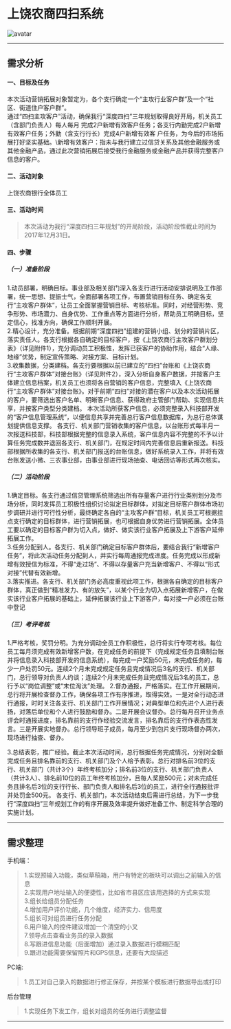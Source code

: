 # 上饶农商四扫系统

![avatar]()

---
## 需求分析
#### 一、目标及任务
本次活动营销拓展对象暂定为，各个支行确定一个“主攻行业客户群”及一个“社区、街道住户客户群”。  
通过“四扫主攻客户”活动，确保我行“深度四扫”三年规划取得良好开局，机关员工（含部门负责人）每人每月 完成2户新增有效客户任务；各支行内勤完成2户新增有效客户任务；外勤（含支行行长）完成4户新增有效客  户任务，为今后的市场拓展打好坚实基础。\新增有效客户：指未与我行建立过信贷关系及其他金融服务或其他金融产品，通过此次营销拓展后接受我行金融服务或金融产品并获得完整客户信息的客户。

#### 二、活动对象 
上饶农商银行全体员工

#### 三、活动时间
> 本次活动为我行“深度四扫三年规划”的开局阶段，活动阶段性截止时间为2017年12月31日。

#### 四、步骤
##### （一）准备阶段  
1.动员部署，明确目标。事业部及相关部门深入各支行进行活动安排说明及工作部署，统一思想、提振士气，全面部署各项工作，布置营销目标任务、确定各支行“主攻客户群体”，让员工全面掌握营销目标、考核标准。同时，对经营形势、竞争形势、市场潜力、自身优势、工作重点等方面进行分析，帮助员工明确目标，坚定信心，找准方向，确保工作顺利开展。   
2.精心设计，充分准备。根据前期“深度四扫”组建的营销小组、划分的营销片区，落实责任人。各支行根据各自确定的目标客户，按《上饶农商行主攻客户群划分表》（详见附件1），充分调动员工积极性，发挥已获客户的协助作用，结合“人缘、地缘”优势，制定宣传策略、对接方案、目标计划。   
3.收集数据，分类建档。各支行要根据以前已建立的“四扫”台账和《上饶农商行“主攻客户群体”对接台账》（详见附件2），深入分析自身客户数据，并按客户主体建立信息档案，机关员工也须将各自营销的客户信息，完整填入《上饶农商行“主攻客户群体”对接台账》。对于前期“四扫”对接的潜在客户以及本次活动拓展的客户，要筛选出客户名单、明晰客户信息、获得政府主管部门帮助、实现信息共享，并按客户类型分类建档。
本次活动所获客户信息，必须完整录入科技部开发的“客户信息管理系统”，以便信息共享并完善总行客户信息数据库，为总行总体谋划提供信息支撑。
各支行、机关部门营销收集的客户信息，以台账形式每半月一次报送科技部，科技部根据完整的信息录入系统，客户信息内容不完整的不予以计算任务完成数并退回各支行、机关部门，在规定时间内完善信息后重新报送。科技部根据所收集的各支行、机关部门报送的台账信息，做好系统录入工作，并将有效台账发送小微、三农事业部，由事业部进行现场抽查、电话回访等形式再次核实。


##### （二）活动阶段
1.确定目标。各支行通过信贷管理系统筛选出所有存量客户进行行业类别划分及市场分析，同时发挥员工积极性组织讨论拟定目标群体，对拟定目标客户群体市场初步调研并进行可行性分析，最终确定各自的“主攻客户群”目标，机关员工可根据挂点支行确定的目标群体，进行营销拓展，也可根据自身优势进行营销拓展。全体员工要以确定的目标客户群为切入点，做好、做实该行业客户拓展及上下游客户延伸拓展工作。  
3.任务分配到人。各支行、机关部门确定目标客户群体后，要结合我行“新增客户任务”，将此次活动任务分配到人，并实行每周通报完成进度。任务完成以形成新增有效授信为标准，不得“走过场”、不得以存量客户充当新增客户、不得以“形式对接”代替有效新增。  
3.落实推进。各支行、机关部门务必高度重视此项工作，根据各自确定的目标客户群体，真正做到“精准发力、有的放矢”，以某个行业为切入点拓展新增客户，在做实该行业客户拓展的基础上，延伸拓展该行业上下游客户，每对接一户必须在台账中登记  


##### （三）考评考核
1.严格考核，奖罚分明。为充分调动全员工作积极性，总行将实行专项考核。每位员工每月须完成有效新增客户数，在完成任务的前提下（完成规定任务且填制台账并将信息录入科技部开发的信息系统），每完成一户奖励50元，未完成任务的，每少一户处罚50元。连续2个月未完成规定任务且完成情况后3名的支行、机关部门，总行领导对负责人约谈；连续2个月未完成任务且完成情况后3名的员工，总行予以“岗位调整”或“末位淘汰”处理。
2.督办通报，严格落实。在工作开展期间，总行将开展检查督办工作，确保各项工作有序推进，取得实效。一是对全行动态进行通报，时时关注各支行、机关部门工作开展情况；对典型单位和先进个人进行表扬，对落后单位和个人进行鼓励和督办。二是开展会议督办。总行每月召开业务点评会时通报进度，排名靠前的支行作经验交流发言，排名靠后的支行作表态性发言。三是开展实地督办。总行领导班子成员，每月至少到包片支行现场督办两次，现场进行抽查、督办。

3.总结表彰，推广经验。截止本次活动时间，总行根据任务完成情况，分别对全额完成任务且排名靠前的支行、机关部门及个人给予表彰。总行对排名前3位的支行、机关部门（共计3个）年终考核加分；排名前3位的支行、机关部门负责人（共计3人）、排名前10位的员工年终考核加分，且每人奖励500元；对未完成任务且排名后3位的支行行长、部门负责人和排名后3位的员工，进行全行通报批评并处罚金500元。
各支行、机关部门，本次活动结束后需进行总结，为下一步我行“深度四扫”三年规划工作的有序开展及效率提升做好准备工作、制定科学合理的实施计划。

---

## 需求整理
手机端：
> 1.实现预输入功能，类似草稿箱，用户有特定的板块可以调出之前输入的信息  
2.实现用户地址输入的便捷性，比如省市县区应该用选择的方式来实现  
3.组长给组员分配任务    
4.增加用户评价功能，几个维度，经济实力、信用度  
5.组长可对组员进行任务分配  
6.用户输入的控件建议增加一个清空的小叉  
7.领导点击查看业务员的录入数据  
8.写跟进信息功能（后面增加）通过录入数据进行模糊匹配  
9.跟进功能需要保留照片和GPS信息，还要有大段描述  

PC端:
> 1.员工对自己录入的数据进行修正保存，并按某个模板进行数据导出或打印  

后台管理
>1.实现任务下发工作，组长对组员的任务进行调整监督   

---




